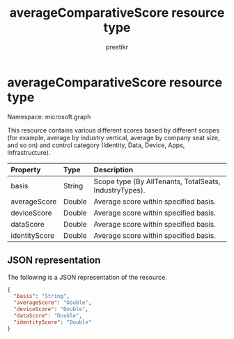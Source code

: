 ﻿---
title: " averageComparativeScore resource type"
description: "This resource contains various different scores based by different scopes (for example, average by industry vertical, average by company seat size, and so on) and control category (Identity, Data, Device, Apps, Infrastructure)."
localization_priority: Normal
doc_type: resourcePageType
ms.prod: ""
author: "preetikr"
---

#  averageComparativeScore resource type

Namespace: microsoft.graph

This resource contains various different scores based by different scopes (for example, average by industry vertical, average by company seat size, and so on) and control category (Identity, Data, Device, Apps, Infrastructure).

| Property      | Type   | Description                                            |
| :------------ | :----- | :----------------------------------------------------- |
| basis         | String | Scope type (By AllTenants, TotalSeats, IndustryTypes). |
| averageScore  | Double | Average score within specified basis.                  |
| deviceScore   | Double | Average score within specified basis.                  |
| dataScore     | Double | Average score within specified basis.                  |
| identityScore | Double | Average score within specified basis.                  |

## JSON representation

The following is a JSON representation of the resource.

<!-- {
  "blockType": "resource",
  "optionalProperties": [

  ],
  "@odata.type": "microsoft.graph.averageComparativeScore"
}-->

```json
{
  "basis": "String",
  "averageScore": "Double",
  "deviceScore": "Double",
  "dataScore": "Double",
  "identityScore": "Double"
}

```

<!-- {
  "type": "#page.annotation",
  "description": "averageComparativeScore resource",
  "keywords": "",
  "section": "documentation",
  "tocPath": ""
}-->
